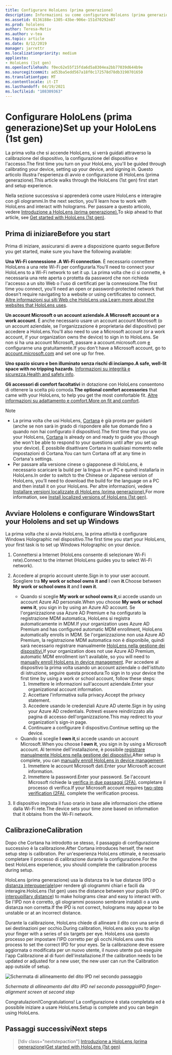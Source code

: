 ```yaml
---
title: Configurare HoloLens (prima generazione)
description: Informazioni su come configurare HoloLens (prima generazione) per la prima volta in una rete Wi-Fi con un account Microsoft (MSA) o Azure Active Directory (AAD).
ms.assetid: 0136188e-1305-43be-906e-151d70292e87
ms.prod: hololens
author: Teresa-Motiv
ms.author: v-tea
ms.topic: article
ms.date: 8/12/2019
manager: jarrettr
ms.localizationpriority: medium
appliesto:
- HoloLens (1st gen)
ms.openlocfilehash: f0ec62e55f15fda6d5a8304ea2bb77039d644b9e
ms.sourcegitcommit: ad53ba5edd567a18f0c172578d78db3190701650
ms.translationtype: MT
ms.contentlocale: it-IT
ms.lasthandoff: 04/19/2021
ms.locfileid: "108309363"
---
```

# <a name="set-up-your-hololens-1st-gen"></a><span data-ttu-id="29be7-103">Configurare HoloLens (prima generazione)</span><span class="sxs-lookup"><span data-stu-id="29be7-103">Set up your HoloLens (1st gen)</span></span>

<span data-ttu-id="29be7-104">La prima volta che si accende HoloLens, si verrà guidati attraverso la calibrazione del dispositivo, la configurazione del dispositivo e l'accesso.</span><span class="sxs-lookup"><span data-stu-id="29be7-104">The first time you turn on your HoloLens, you'll be guided through calibrating your device, setting up your device, and signing in.</span></span>  <span data-ttu-id="29be7-105">Questo articolo illustra l'esperienza di avvio e configurazione di HoloLens (prima generazione).</span><span class="sxs-lookup"><span data-stu-id="29be7-105">This article walks through the HoloLens (1st gen) first start and setup experience.</span></span>

<span data-ttu-id="29be7-106">Nella sezione successiva si apprenderà come usare HoloLens e interagire con gli ologrammi.</span><span class="sxs-lookup"><span data-stu-id="29be7-106">In the next section, you'll learn how to work with HoloLens and interact with holograms.</span></span> <span data-ttu-id="29be7-107">Per passare a questo articolo, vedere [Introduzione a HoloLens (prima generazione).](hololens1-basic-usage.md)</span><span class="sxs-lookup"><span data-stu-id="29be7-107">To skip ahead to that article, see [Get started with HoloLens (1st gen)](hololens1-basic-usage.md).</span></span>

## <a name="before-you-start"></a><span data-ttu-id="29be7-108">Prima di iniziare</span><span class="sxs-lookup"><span data-stu-id="29be7-108">Before you start</span></span>

<span data-ttu-id="29be7-109">Prima di iniziare, assicurarsi di avere a disposizione quanto segue:</span><span class="sxs-lookup"><span data-stu-id="29be7-109">Before you get started, make sure you have the following available:</span></span>

<span data-ttu-id="29be7-110">**Una Wi-Fi connessione .**</span><span class="sxs-lookup"><span data-stu-id="29be7-110">**A Wi-Fi connection**.</span></span> <span data-ttu-id="29be7-111">È necessario connettere HoloLens a una rete Wi-Fi per configurarla.</span><span class="sxs-lookup"><span data-stu-id="29be7-111">You'll need to connect your HoloLens to a Wi-Fi network to set it up.</span></span> <span data-ttu-id="29be7-112">La prima volta che ci si connette, è necessaria una rete aperta o protetta da password che non richieda l'accesso a un sito Web o l'uso di certificati per la connessione.</span><span class="sxs-lookup"><span data-stu-id="29be7-112">The first time you connect, you'll need an open or password-protected network that doesn't require navigating to a website or using certificates to connect.</span></span> <span data-ttu-id="29be7-113">[Altre informazioni sui siti Web che HoloLens usa.](hololens-offline.md)</span><span class="sxs-lookup"><span data-stu-id="29be7-113">[Learn more about the websites that HoloLens uses](hololens-offline.md).</span></span>

<span data-ttu-id="29be7-114">**Un account Microsoft o un account aziendale.**</span><span class="sxs-lookup"><span data-stu-id="29be7-114">**A Microsoft account or a work account**.</span></span> <span data-ttu-id="29be7-115">È anche necessario usare un account account Microsoft (o un account aziendale, se l'organizzazione è proprietaria del dispositivo) per accedere a HoloLens.</span><span class="sxs-lookup"><span data-stu-id="29be7-115">You'll also need to use a Microsoft account (or a work account, if your organization owns the device) to sign in to HoloLens.</span></span> <span data-ttu-id="29be7-116">Se non si ha una account Microsoft, passare a account.microsoft.com [e](https://account.microsoft.com) configurarne una gratuitamente.</span><span class="sxs-lookup"><span data-stu-id="29be7-116">If you don't have a Microsoft account, go to [account.microsoft.com](https://account.microsoft.com) and set one up for free.</span></span>

<span data-ttu-id="29be7-117">**Uno spazio sicuro e ben illuminato senza rischi di inciampo.**</span><span class="sxs-lookup"><span data-stu-id="29be7-117">**A safe, well-lit space with no tripping hazards**.</span></span> <span data-ttu-id="29be7-118">[Informazioni su integrità e sicurezza.](https://go.microsoft.com/fwlink/p/?LinkId=746661)</span><span class="sxs-lookup"><span data-stu-id="29be7-118">[Health and safety info](https://go.microsoft.com/fwlink/p/?LinkId=746661).</span></span>

<span data-ttu-id="29be7-119">**Gli accessori di comfort facoltativi** in dotazione con HoloLens consentono di ottenere la scelta più comoda.</span><span class="sxs-lookup"><span data-stu-id="29be7-119">**The optional comfort accessories** that came with your HoloLens, to help you get the most comfortable fit.</span></span> <span data-ttu-id="29be7-120">[Altre informazioni su adattamento e comfort.](https://support.microsoft.com/help/12632/hololens-fit-your-hololens)</span><span class="sxs-lookup"><span data-stu-id="29be7-120">[More on fit and comfort](https://support.microsoft.com/help/12632/hololens-fit-your-hololens).</span></span>

> [!NOTE]
>  
> - <span data-ttu-id="29be7-121">La prima volta che usi HoloLens, [Cortana](hololens-cortana.md) è già pronta per guidarti (anche se non sarà in grado di rispondere alle tue domande fino a quando non hai configurato il dispositivo).</span><span class="sxs-lookup"><span data-stu-id="29be7-121">The first time that you use your HoloLens, [Cortana](hololens-cortana.md) is already on and ready to guide you (though she won't be able to respond to your questions until after you set up your device).</span></span> <span data-ttu-id="29be7-122">È possibile disattivare Cortana in qualsiasi momento nelle impostazioni di Cortana.</span><span class="sxs-lookup"><span data-stu-id="29be7-122">You can turn Cortana off at any time in Cortana's settings.</span></span>
> - <span data-ttu-id="29be7-123">Per passare alla versione cinese o giapponese di HoloLens, è necessario scaricare la build per la lingua in un PC e quindi installarla in HoloLens.</span><span class="sxs-lookup"><span data-stu-id="29be7-123">In order to switch to the Chinese or Japanese version of HoloLens, you’ll need to download the build for the language on a PC and then install it on your HoloLens.</span></span> <span data-ttu-id="29be7-124">Per altre informazioni, vedere [Installare versioni localizzate di HoloLens (prima generazione).](hololens1-install-localized.md)</span><span class="sxs-lookup"><span data-stu-id="29be7-124">For more information, see [Install localized versions of HoloLens (1st gen)](hololens1-install-localized.md).</span></span>

## <a name="start-your-hololens-and-set-up-windows"></a><span data-ttu-id="29be7-125">Avviare Hololens e configurare Windows</span><span class="sxs-lookup"><span data-stu-id="29be7-125">Start your Hololens and set up Windows</span></span>

<span data-ttu-id="29be7-126">La prima volta che si avvia HoloLens, la prima attività è configurare Windows Holographic nel dispositivo.</span><span class="sxs-lookup"><span data-stu-id="29be7-126">The first time you start your HoloLens, your first task is to set up Windows Holographic on your device.</span></span>

1. <span data-ttu-id="29be7-127">Connettersi a Internet (HoloLens consente di selezionare Wi-Fi rete).</span><span class="sxs-lookup"><span data-stu-id="29be7-127">Connect to the internet (HoloLens guides you to select Wi-Fi network).</span></span>

1. <span data-ttu-id="29be7-128">Accedere al proprio account utente.</span><span class="sxs-lookup"><span data-stu-id="29be7-128">Sign in to your user account.</span></span> <span data-ttu-id="29be7-129">Scegliere tra **My work or school owns it and** I own **it**.</span><span class="sxs-lookup"><span data-stu-id="29be7-129">Choose between **My work or school owns it** and **I own it**.</span></span>
    - <span data-ttu-id="29be7-130">Quando si sceglie **My work or school owns it**,si accede usando un account Azure AD personale.</span><span class="sxs-lookup"><span data-stu-id="29be7-130">When you choose **My work or school owns it**, you sign in by using an Azure AD account.</span></span> <span data-ttu-id="29be7-131">Se l'organizzazione usa Azure AD Premium e ha configurato la registrazione MDM automatica, HoloLens si registra automaticamente in MDM.</span><span class="sxs-lookup"><span data-stu-id="29be7-131">If your organization uses Azure AD Premium and has configured automatic MDM enrollment, HoloLens automatically enrolls in MDM.</span></span> <span data-ttu-id="29be7-132">Se l'organizzazione non usa Azure AD Premium, la registrazione MDM automatica non è disponibile, quindi sarà necessario registrare manualmente [HoloLens nella gestione dei dispositivi.](hololens-enroll-mdm.md#different-ways-to-enroll)</span><span class="sxs-lookup"><span data-stu-id="29be7-132">If your organization does not use Azure AD Premium, automatic MDM enrollment isn't available, so you will need to [manually enroll HoloLens in device management](hololens-enroll-mdm.md#different-ways-to-enroll).</span></span> <span data-ttu-id="29be7-133">Per accedere al dispositivo la prima volta usando un account aziendale o dell'istituto di istruzione, seguire questa procedura:</span><span class="sxs-lookup"><span data-stu-id="29be7-133">To sign in to your device the first time by using a work or school account, follow these steps:</span></span>
        1. <span data-ttu-id="29be7-134">Immettere le informazioni sull'account aziendale.</span><span class="sxs-lookup"><span data-stu-id="29be7-134">Enter your organizational account information.</span></span>
        1. <span data-ttu-id="29be7-135">Accettare l'informativa sulla privacy.</span><span class="sxs-lookup"><span data-stu-id="29be7-135">Accept the privacy statement.</span></span>
        1. <span data-ttu-id="29be7-136">Accedere usando le credenziali Azure AD utente.</span><span class="sxs-lookup"><span data-stu-id="29be7-136">Sign in by using your Azure AD credentials.</span></span> <span data-ttu-id="29be7-137">Potresti essere reindirizzato alla pagina di accesso dell'organizzazione.</span><span class="sxs-lookup"><span data-stu-id="29be7-137">This may redirect to your organization's sign-in page.</span></span>
        1. <span data-ttu-id="29be7-138">Continuare a configurare il dispositivo.</span><span class="sxs-lookup"><span data-stu-id="29be7-138">Continue setting up the device.</span></span>
    - <span data-ttu-id="29be7-139">Quando si sceglie **I own it**,si accede usando un account Microsoft.</span><span class="sxs-lookup"><span data-stu-id="29be7-139">When you choose **I own it**, you sign in by using a Microsoft account.</span></span> <span data-ttu-id="29be7-140">Al termine dell'installazione, è possibile [registrare manualmente HoloLens nella gestione dei dispositivi.](hololens-enroll-mdm.md#different-ways-to-enroll)</span><span class="sxs-lookup"><span data-stu-id="29be7-140">After setup is complete, you can [manually enroll HoloLens in device management](hololens-enroll-mdm.md#different-ways-to-enroll).</span></span>
        1. <span data-ttu-id="29be7-141">Immettere le account Microsoft dati.</span><span class="sxs-lookup"><span data-stu-id="29be7-141">Enter your Microsoft account information.</span></span>
        1. <span data-ttu-id="29be7-142">Immettere la password.</span><span class="sxs-lookup"><span data-stu-id="29be7-142">Enter your password.</span></span> <span data-ttu-id="29be7-143">Se l'account Microsoft richiede la [verifica in due passaggi (2FA)](https://blogs.technet.microsoft.com/microsoft_blog/2013/04/17/microsoft-account-gets-more-secure/), completare il processo di verifica.</span><span class="sxs-lookup"><span data-stu-id="29be7-143">If your Microsoft account requires [two-step verification (2FA)](https://blogs.technet.microsoft.com/microsoft_blog/2013/04/17/microsoft-account-gets-more-secure/), complete the verification process.</span></span>

1. <span data-ttu-id="29be7-144">Il dispositivo imposta il fuso orario in base alle informazioni che ottiene dalla Wi-Fi rete.</span><span class="sxs-lookup"><span data-stu-id="29be7-144">The device sets your time zone based on information that it obtains from the Wi-Fi network.</span></span>

## <a name="calibration"></a><span data-ttu-id="29be7-145">Calibrazione</span><span class="sxs-lookup"><span data-stu-id="29be7-145">Calibration</span></span>

<span data-ttu-id="29be7-146">Dopo che Cortana ha introdotto se stesso, il passaggio di configurazione successivo è la calibrazione.</span><span class="sxs-lookup"><span data-stu-id="29be7-146">After Cortana introduces herself, the next setup step is calibration.</span></span> <span data-ttu-id="29be7-147">Per un'esperienza HoloLens ottimale, è necessario completare il processo di calibrazione durante la configurazione.</span><span class="sxs-lookup"><span data-stu-id="29be7-147">For the best HoloLens experience, you should complete the calibration process during setup.</span></span>

<span data-ttu-id="29be7-148">HoloLens (prima generazione) usa la distanza tra le tue distanze (IPD o [distanza interpuperiale)](https://en.wikipedia.org/wiki/Interpupillary_distance)per rendere gli ologrammi chiari e facili da interagire.</span><span class="sxs-lookup"><span data-stu-id="29be7-148">HoloLens (1st gen) uses the distance between your pupils (IPD or [interpupillary distance](https://en.wikipedia.org/wiki/Interpupillary_distance)) to make holograms clear and easy to interact with.</span></span> <span data-ttu-id="29be7-149">Se l'IPD non è corretto, gli ologrammi possono sembrare instabili o a una distanza non corretta.</span><span class="sxs-lookup"><span data-stu-id="29be7-149">If the IPD is not correct, holograms may appear to be unstable or at an incorrect distance.</span></span>

<span data-ttu-id="29be7-150">Durante la calibrazione, HoloLens chiede di allineare il dito con una serie di sei destinazioni per occhio.</span><span class="sxs-lookup"><span data-stu-id="29be7-150">During calibration, HoloLens asks you to align your finger with a series of six targets per eye.</span></span> <span data-ttu-id="29be7-151">HoloLens usa questo processo per impostare l'IPD corretto per gli occhi.</span><span class="sxs-lookup"><span data-stu-id="29be7-151">HoloLens uses this process to set the correct IPD for your eyes.</span></span> <span data-ttu-id="29be7-152">Se la calibrazione deve essere aggiornata o modificata per un nuovo utente, il nuovo utente può eseguire l'app Calibrazione al di fuori dell'installazione.</span><span class="sxs-lookup"><span data-stu-id="29be7-152">If the calibration needs to be updated or adjusted for a new user, the new user can run the Calibration app  outside of setup.</span></span>

![Schermata di allineamento del dito IPD nel secondo passaggio](./images/ipd-finger-alignment-300px.jpg)

<span data-ttu-id="29be7-154">*Schermata di allineamento del dito IPD nel secondo passaggio*</span><span class="sxs-lookup"><span data-stu-id="29be7-154">*IPD finger-alignment screen at second step*</span></span>

<span data-ttu-id="29be7-155">Congratulazioni!</span><span class="sxs-lookup"><span data-stu-id="29be7-155">Congratulations!</span></span> <span data-ttu-id="29be7-156">La configurazione è stata completata ed è possibile iniziare a usare HoloLens.</span><span class="sxs-lookup"><span data-stu-id="29be7-156">Setup is complete and you can begin using HoloLens.</span></span>

## <a name="next-steps"></a><span data-ttu-id="29be7-157">Passaggi successivi</span><span class="sxs-lookup"><span data-stu-id="29be7-157">Next steps</span></span>

> [!div class="nextstepaction"]
> [<span data-ttu-id="29be7-158">Introduzione a HoloLens (prima generazione)</span><span class="sxs-lookup"><span data-stu-id="29be7-158">Get started with HoloLens (1st gen)</span></span>](hololens1-basic-usage.md)
